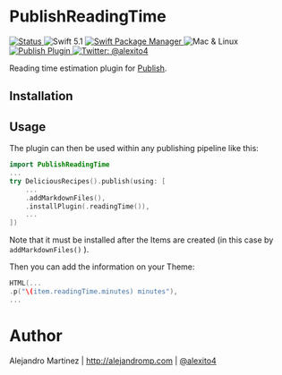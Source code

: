# PublishReadingTime


<a href="https://github.com/alexito4/ReadingTimePublishPlugin/actions?query=workflow%3ATest+branch%3Amaster
">
    <img src="https://github.com/alexito4/ReadingTimePublishPlugin/workflows/Test/badge.svg?branch=master" alt="Status" />
</a>
![Swift 5.1](https://img.shields.io/badge/Swift-5.1-orange.svg)
<a href="https://swift.org/package-manager">
    <img src="https://img.shields.io/badge/SwiftPM-compatible-brightgreen.svg?style=flat" alt="Swift Package Manager" />
</a>
![Mac & Linux](https://img.shields.io/badge/platforms-mac+linux-brightgreen.svg?style=flat)
<a href="https://github.com/JohnSundell/Publish">
    <img src="https://img.shields.io/badge/Publish-Plugin-orange.svg?style=flat" alt="Publish Plugin" />
</a>
<a href="https://twitter.com/alexito4">
    <img src="https://img.shields.io/badge/twitter-@alexito4-blue.svg?style=flat" alt="Twitter: @alexito4" />
</a>

Reading time estimation plugin for [Publish](https://github.com/JohnSundell/Publish).

## Installation

## Usage

The plugin can then be used within any publishing pipeline like this:

```swift
import PublishReadingTime
...
try DeliciousRecipes().publish(using: [
    ...
    .addMarkdownFiles(),
    .installPlugin(.readingTime()),
    ...
])
```
Note that it must be installed after the Items are created (in this case by `addMarkdownFiles()` ).

Then you can add the information on your Theme:

```swift
HTML(...
.p("\(item.readingTime.minutes) minutes"),
...
```

# Author

Alejandro Martinez | http://alejandromp.com | [@alexito4](https://twitter.com/alexito4)
